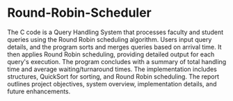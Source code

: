 # Round-Robin-Scheduler

The C code is a Query Handling System that processes faculty and student queries using the Round Robin scheduling algorithm. Users input query details, and the program sorts and merges queries based on arrival time. It then applies Round Robin scheduling, providing detailed output for each query's execution. The program concludes with a summary of total handling time and average waiting/turnaround times. The implementation includes structures, QuickSort for sorting, and Round Robin scheduling. The report outlines project objectives, system overview, implementation details, and future enhancements.

